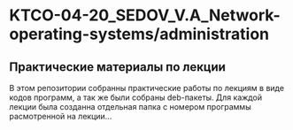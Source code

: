 # KTCO-04-20_SEDOV_V.A_Network-operating-systems/administration

## Практические  материалы по лекции 
В этом репозитории собранны практические работы по лекциям в виде кодов программ, а так же были собраны deb-пакеты. Для каждой лекции была созданна отдельная папка с номером программы расмотренной на лекции...
